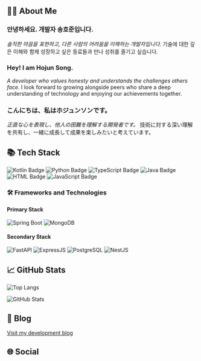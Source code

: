 ## 🙋‍♂️ About Me

### 안녕하세요. 개발자 **송호준**입니다.
_솔직한 마음을 표현하고, 다른 사람의 어려움을 이해하는 개발자입니다._
기술에 대한 깊은 이해와 함께 성장하고 싶은 동료들과 만나 성취를 즐기고 싶습니다.

### Hey! I am **Hojun Song**.
_A developer who values honesty and understands the challenges others face._
I look forward to growing alongside peers who share a deep understanding of technology and enjoying our achievements together.

### こんにちは、私は**ホジュンソン**です。
_正直な心を表現し、他人の困難を理解する開発者です。_
技術に対する深い理解を共有し、一緒に成長して成果を楽しみたいと考えています。

## 📚 Tech Stack

![Kotlin Badge](https://img.shields.io/badge/Kotlin%20-%20222676%20lines%20%2851.91%25%29-informational?style=flat&logo=kotlin)
![Python Badge](https://img.shields.io/badge/Python%20-%20129059%20lines%20%2830.09%25%29-informational?style=flat&logo=python)
![TypeScript Badge](https://img.shields.io/badge/TypeScript%20-%2040057%20lines%20%289.34%25%29-informational?style=flat&logo=typescript)
![Java Badge](https://img.shields.io/badge/Java%20-%2022163%20lines%20%285.17%25%29-informational?style=flat&logo=java)
![HTML Badge](https://img.shields.io/badge/HTML%20-%2013556%20lines%20%283.16%25%29-informational?style=flat&logo=html)
![JavaScript Badge](https://img.shields.io/badge/JavaScript%20-%201423%20lines%20%280.33%25%29-informational?style=flat&logo=javascript)
### 🛠️ Frameworks and Technologies

#### Primary Stack
![Spring Boot](https://img.shields.io/badge/Spring_Boot-F2F4F9?style=flat&logo=springboot)
![MongoDB](https://img.shields.io/badge/MongoDB-4EA94B?style=flat&logo=mongodb)

#### Secondary Stack
![FastAPI](https://img.shields.io/badge/FastAPI-005571?style=flat&logo=fastapi)
![ExpressJS](https://img.shields.io/badge/Express.js-404D59?style=flat&logo=express)
![PostgreSQL](https://img.shields.io/badge/PostgreSQL-316192?style=flat&logo=postgresql)
![NestJS](https://img.shields.io/badge/NestJS-E0234E?style=flat&logo=nestjs)


## 📈 GitHub Stats

![Top Langs](https://github-readme-stats.vercel.app/api/top-langs/?username=hojoonSong&show_icons=true&layout=compact&theme=radical)

![GitHub Stats](https://github-readme-stats.vercel.app/api?username=hojoonSong&show_icons=true&theme=radical)

## 📝 Blog

[Visit my development blog](https://velog.io/@who_doctor)

## 🌐 Social

